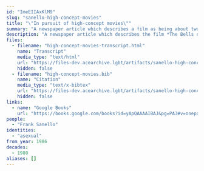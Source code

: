 ```yaml
---
id: "ImeEIIAxKlM9"
slug: "sanello-high-concept-movies"
title: "\"In pursuit of high-concept movies\""
summary: "A newspaper article which describes a film as being about two asexual characters"
description: "A newspaper article which describes the film *The Bells of St. Mary's* as being about two asexual characters"
files:
  - filename: "high-concept-movies-transcript.html"
    name: "Transcript"
    media_type: "text/html"
    url: "https://files-dev.acearchive.lgbt/artifacts/sanello-high-concept-movies/high-concept-movies-transcript.html"
    hidden: false
  - filename: "high-concept-movies.bib"
    name: "Citation"
    media_type: "text/x-bibtex"
    url: "https://files-dev.acearchive.lgbt/artifacts/sanello-high-concept-movies/high-concept-movies.bib"
    hidden: false
links:
  - name: "Google Books"
    url: "https://books.google.com/books?id=yApQAAAAIBAJ&pg=PA3#v=onepage&q&f=false"
people:
  - "Frank Sanello"
identities:
  - "asexual"
from_year: 1986
decades:
  - 1980
aliases: []
---
```

